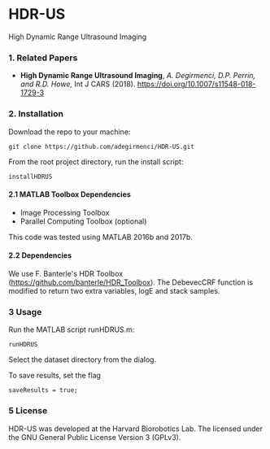 # HDR-US
High Dynamic Range Ultrasound Imaging

### 1. Related Papers
* **High Dynamic Range Ultrasound Imaging**, *A. Degirmenci, D.P. Perrin, and R.D. Howe,* Int J CARS (2018). https://doi.org/10.1007/s11548-018-1729-3

### 2. Installation
Download the repo to your machine:

	git clone https://github.com/adegirmenci/HDR-US.git
	
From the root project directory, run the install script:

	installHDRUS
  
#### 2.1 MATLAB Toolbox Dependencies
* Image Processing Toolbox
* Parallel Computing Toolbox (optional)

This code was tested using MATLAB 2016b and 2017b.

#### 2.2 Dependencies

We use F. Banterle's HDR Toolbox (https://github.com/banterle/HDR_Toolbox). The DebevecCRF function is modified to return two extra variables, logE and stack samples.

### 3 Usage
Run the MATLAB script runHDRUS.m:

	runHDRUS

Select the dataset directory from the dialog.

To save results, set the flag

	saveResults = true;

### 5 License
HDR-US was developed at the Harvard Biorobotics Lab.
The  licensed under the GNU General Public License
Version 3 (GPLv3).
